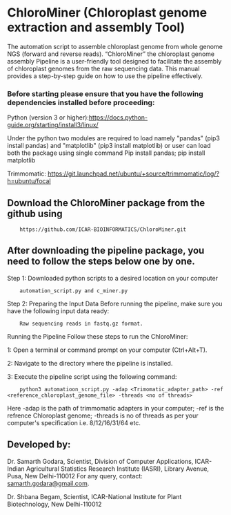 # ChloroMiner (Chloroplast genome extraction and assembly Tool)
The automation script to assemble chloroplast genome from whole genome NGS (forward and reverse reads).
“ChloroMiner” the chloroplast genome assembly Pipeline is a user-friendly tool designed to facilitate the assembly of chloroplast genomes from the raw sequencing data. This manual provides a step-by-step guide on how to use the pipeline effectively. 


### Before starting please ensure that you have the following dependencies installed before proceeding:


Python (version 3 or higher):https://docs.python-guide.org/starting/install3/linux/

Under the python two modules are required to load namely "pandas" (pip3 install pandas) and "matplotlib" (pip3 install matplotlib)
or user can load both the package using single command
		Pip install pandas; pip install matplotlib

Trimmomatic: https://git.launchpad.net/ubuntu/+source/trimmomatic/log/?h=ubuntu/focal

## Download the ChloroMiner package from the github using 

		https://github.com/ICAR-BIOINFORMATICS/ChloroMiner.git 


 
 
## After downloading the pipeline package, you need to follow the steps below one by one. 
 
Step 1: Downloaded python scripts to a desired location on your computer 

		automation_script.py and c_miner.py

Step 2: Preparing the Input Data Before running the pipeline, make sure you have the following input data ready:
		
		Raw sequencing reads in fastq.gz format.


Running the Pipeline Follow these steps to run the ChloroMiner:

1: Open a terminal or command prompt on your computer (Ctrl+Alt+T).

2: Navigate to the directory where the pipeline is installed.

3: Execute the pipeline script using the following command:

		python3 automatioon_script.py -adap <Trimomatic_adapter_path> -ref <reference_chloroplast_genome_file> -threads <no of threads>

Here -adap is the path of trimmomatic adapters in your computer; -ref is the refrence Chloroplast genome; -threads is no of threads as per your computer's specification i.e. 8/12/16/31/64 etc.


## Developed by:

Dr. Samarth Godara, Scientist, Division of Computer Applications, ICAR-Indian Agricultural Statistics Research Institute (IASRI), Library Avenue, Pusa, New Delhi-110012 For any query, contact: samarth.godara@gmail.com.

Dr. Shbana Begam, Scientist, ICAR-National Institute for Plant Biotechnology, New Delhi-110012



